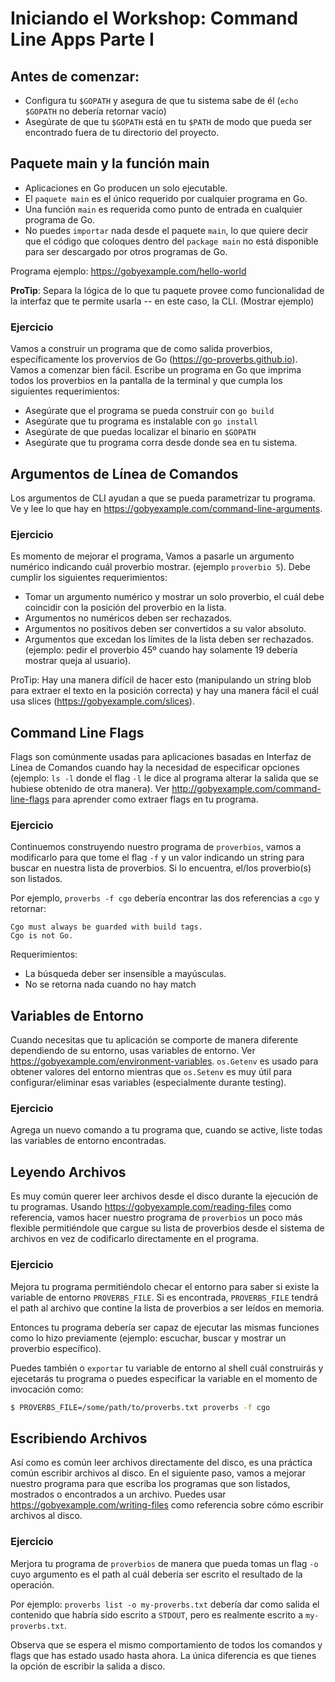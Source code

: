 # Iniciando el Workshop: Command Line Apps Parte I

## Antes de comenzar: 
* Configura tu `$GOPATH` y asegura de que tu sistema sabe de él (`echo $GOPATH` no debería retornar vacío)
* Asegúrate de que tu `$GOPATH` está en tu `$PATH` de modo que pueda ser encontrado fuera de tu directorio del proyecto.

## Paquete main y la función main
* Aplicaciones en Go producen un solo ejecutable.
* El `paquete main`  es el único requerido por cualquier programa en Go.
* Una función `main` es requerida como punto de entrada en cualquier programa de Go.
* No puedes `importar` nada desde el paquete `main`, lo que quiere decir que el código que coloques dentro del `package main` no está disponible para ser descargado por otros programas de Go.

Programa ejemplo: https://gobyexample.com/hello-world

**ProTip**: Separa la lógica de lo que tu paquete provee como funcionalidad  de la interfaz que te permite usarla -- en este caso, la CLI.
(Mostrar ejemplo)

### Ejercicio
Vamos a construir un programa que de como salida proverbios, específicamente los provervios de Go (https://go-proverbs.github.io).
Vamos a comenzar bien fácil. Escribe un programa en Go que imprima todos los proverbios en la pantalla de la terminal y que cumpla los siguientes requerimientos: 

* Asegúrate que el programa se pueda construir con `go build`
* Asegúrate que tu programa es instalable con `go install`
* Asegúrate de que puedas localizar el binario en `$GOPATH`
* Asegúrate que tu programa corra desde donde sea en tu sistema.

## Argumentos de Línea de Comandos
Los argumentos de CLI ayudan a que se pueda parametrizar tu programa. Ve y lee lo que hay en https://gobyexample.com/command-line-arguments.

### Ejercicio
Es momento de mejorar el programa, Vamos a pasarle un argumento numérico indicando cuál proverbio mostrar. (ejemplo `proverbio 5`). Debe cumplir los siguientes requerimientos:

* Tomar un argumento numérico y mostrar un solo proverbio, el cuál debe coincidir con la posición del proverbio en la lista.
* Argumentos no numéricos deben ser rechazados.
* Argumentos no positivos deben ser convertidos a su valor absoluto.
* Argumentos que excedan los límites de la lista deben ser rechazados. (ejemplo: pedir el proverbio 45º cuando hay solamente 19 debería mostrar queja al usuario).

ProTip: Hay una manera difícil de hacer esto (manipulando un string blob para extraer el texto en la posición correcta) y hay una manera fácil el cuál usa slices (https://gobyexample.com/slices). 

## Command Line Flags
Flags son comúnmente usadas para aplicaciones basadas en Interfaz de Línea de Comandos cuando hay la necesidad de especificar opciones (ejemplo: `ls -l` donde el flag `-l` le dice al programa alterar la salida que se hubiese obtenido de otra manera). Ver http://gobyexample.com/command-line-flags para aprender como extraer flags en tu programa.

### Ejercicio
Continuemos construyendo nuestro programa de `proverbios`, vamos a modificarlo para que tome el flag `-f` y un valor indicando un string para buscar en nuestra lista de proverbios. Si lo encuentra, el/los proverbio(s) son listados.

Por ejemplo, `proverbs -f cgo` debería encontrar las dos referencias a `cgo` y retornar:

```
Cgo must always be guarded with build tags.
Cgo is not Go.
```

Requerimientos:
* La búsqueda deber ser insensible a mayúsculas.
* No se retorna nada cuando no hay match

## Variables de Entorno
Cuando necesitas que tu aplicación se comporte de manera diferente dependiendo de su entorno, usas variables de entorno. Ver https://gobyexample.com/environment-variables. `os.Getenv` es usado para obtener valores del entorno mientras que `os.Setenv` es muy útil para configurar/eliminar esas variables (especialmente durante testing).

### Ejercicio
Agrega un nuevo comando a tu programa que, cuando se active, liste todas las variables de entorno encontradas.

## Leyendo Archivos
Es muy común querer leer archivos desde el disco durante la ejecución de tu programas. Usando https://gobyexample.com/reading-files como referencia, vamos hacer nuestro programa de `proverbios` un poco más flexible permitiéndole que cargue su lista de proverbios desde el sistema de archivos en vez de codificarlo directamente en el programa. 

### Ejercicio
Mejora tu programa permitiéndolo checar el entorno para saber si existe la variable de entorno `PROVERBS_FILE`. Si es encontrada, `PROVERBS_FILE` tendrá el path al archivo que contine la lista de proverbios a ser leídos en memoria.

Entonces tu programa debería ser capaz de ejecutar las mismas funciones como lo hizo previamente (ejemplo: escuchar, buscar y mostrar un proverbio específico).

Puedes también o `exportar` tu variable de entorno al shell cuál construirás y ejecetarás tu programa o puedes especificar la variable en el momento de invocación como:

```bash
$ PROVERBS_FILE=/some/path/to/proverbs.txt proverbs -f cgo
```

## Escribiendo Archivos
Así como es común leer archivos directamente del disco, es una práctica común escribir archivos al disco. En el siguiente paso, vamos a mejorar nuestro programa para que escriba los programas que son listados, mostrados o encontrados a un archivo. Puedes usar https://gobyexample.com/writing-files como referencia sobre cómo escribir archivos al disco.

### Ejercicio
Merjora tu programa de `proverbios` de manera que pueda tomas un flag `-o` cuyo argumento es el path al cuál debería ser escrito el resultado de la operación.

Por ejemplo: `proverbs list -o my-proverbs.txt` debería dar como salida el contenido que habría sido escrito a `STDOUT`, pero es realmente escrito a `my-proverbs.txt`.

Observa que se espera el mismo comportamiento de todos los comandos y flags que has estado usado hasta ahora. La única diferencia es que tienes la opción de escribir la salida a disco.

